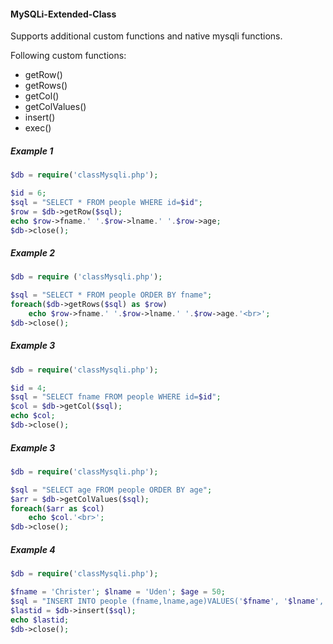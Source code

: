 #### MySQLi-Extended-Class
Supports additional custom functions and native mysqli functions.

Following custom functions:
- getRow()
- getRows()
- getCol()
- getColValues()
- insert()
- exec()
##### Example 1
```php
$db = require('classMysqli.php');

$id = 6;
$sql = "SELECT * FROM people WHERE id=$id";
$row = $db->getRow($sql);
echo $row->fname.' '.$row->lname.' '.$row->age;
$db->close();
```
##### Example 2
```php
$db = require ('classMysqli.php');

$sql = "SELECT * FROM people ORDER BY fname";
foreach($db->getRows($sql) as $row)
    echo $row->fname.' '.$row->lname.' '.$row->age.'<br>';
$db->close();
```
##### Example 3
```php
$db = require('classMysqli.php');

$id = 4;
$sql = "SELECT fname FROM people WHERE id=$id";
$col = $db->getCol($sql);
echo $col;
$db->close();
```
##### Example 3
```php
$db = require('classMysqli.php');

$sql = "SELECT age FROM people ORDER BY age";
$arr = $db->getColValues($sql);
foreach($arr as $col)
    echo $col.'<br>';
$db->close();
```
##### Example 4
```php
$db = require('classMysqli.php');

$fname = 'Christer'; $lname = 'Uden'; $age = 50;
$sql = "INSERT INTO people (fname,lname,age)VALUES('$fname', '$lname', $age)";
$lastid = $db->insert($sql);
echo $lastid;
$db->close();
```

